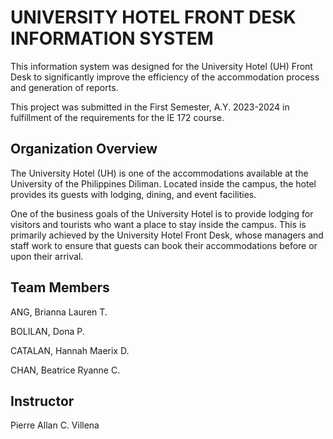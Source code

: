 # UNIVERSITY HOTEL FRONT DESK INFORMATION SYSTEM

This information system was designed for the University Hotel (UH) Front Desk to significantly improve the efficiency of the accommodation process and generation of reports.

  This project was submitted in the First Semester, A.Y. 2023-2024 in fulfillment of the requirements for the IE 172 course.

## Organization Overview
The University Hotel (UH) is one of the accommodations available at the University of the Philippines Diliman. Located inside the campus, the hotel provides its guests with lodging, dining, and event facilities.

  One of the business goals of the University Hotel is to provide lodging for visitors and tourists who want a place to stay inside the campus. This is primarily achieved by the University Hotel Front Desk, whose managers and staff work to ensure that guests can book their accommodations before or upon their arrival.

## Team Members
ANG, Brianna Lauren T.

  BOLILAN, Dona P.

  CATALAN, Hannah Maerix D.
  
  CHAN, Beatrice Ryanne C.

## Instructor
Pierre Allan C. Villena


